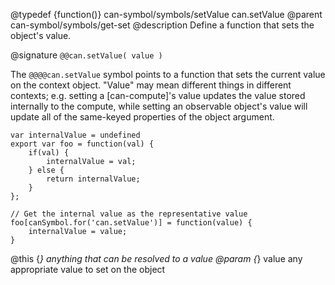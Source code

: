 @typedef {function()} can-symbol/symbols/setValue can.setValue
@parent can-symbol/symbols/get-set
@description Define a function that sets the object's value.  

@signature `@@can.setValue( value )`

The `@@@@can.setValue` symbol points to a function that sets the current value on the context object. "Value" may mean different
things in different contexts; e.g. setting a [can-compute]'s value updates the value stored internally to the compute, while setting an observable object's value will update all of the same-keyed properties of the object argument.

```
var internalValue = undefined
export var foo = function(val) {
	if(val) {
		internalValue = val;
	} else {
		return internalValue;
	}
};

// Get the internal value as the representative value
foo[canSymbol.for('can.setValue')] = function(value) {
	internalValue = value;
}

```

@this {*} anything that can be resolved to a value
@param {*} value any appropriate value to set on the object
